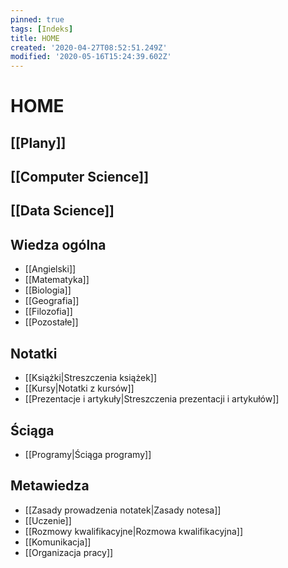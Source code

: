 ```yaml
---
pinned: true
tags: [Indeks]
title: HOME
created: '2020-04-27T08:52:51.249Z'
modified: '2020-05-16T15:24:39.602Z'
---
```


# HOME

## [[Plany]]

## [[Computer Science]]

## [[Data Science]]

## Wiedza ogólna

* [[Angielski]]
* [[Matematyka]]
* [[Biologia]]
* [[Geografia]]
* [[Filozofia]]
* [[Pozostałe]]

## Notatki

* [[Książki|Streszczenia książek]]
* [[Kursy|Notatki z kursów]]
* [[Prezentacje i artykuły|Streszczenia prezentacji i artykułów]]

## Ściąga

* [[Programy|Ściąga programy]]

## Metawiedza

* [[Zasady prowadzenia notatek|Zasady notesa]]
* [[Uczenie]]
* [[Rozmowy kwalifikacyjne|Rozmowa kwalifikacyjna]]
* [[Komunikacja]]
* [[Organizacja pracy]]

